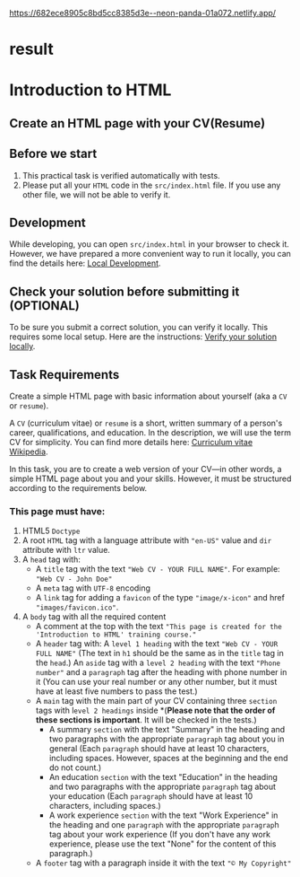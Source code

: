 https://682ece8905c8bd5cc8385d3e--neon-panda-01a072.netlify.app/

# result

# Introduction to HTML

## Create an HTML page with your CV(Resume)

## Before we start

1.	This practical task is verified automatically with tests.
2.	Please put all your `HTML` code in the `src/index.html` file. If you use any other file, we will not be able to verify it.


## Development

While developing, you can open `src/index.html` in your browser to check it. However, we have prepared a more convenient way to run it locally, you can find the details here: [Local Development](https://gitlab.com/gap-bs-front-end-autocode-documents/autocode-documents/-/blob/main/docs/LocalDevelopment.md).

## Check your solution before submitting it (OPTIONAL)

To be sure you submit a correct solution, you can verify it locally. This requires some local setup. Here are the instructions: [Verify your solution locally](https://gitlab.com/gap-bs-front-end-autocode-documents/autocode-documents/-/blob/main/docs/VerifySolutionLocally.md).

## Task Requirements

Create a simple HTML page with basic information about yourself (aka a `CV` or `resume`).

A `CV` (curriculum vitae) or `resume` is a short, written summary of a person's career, qualifications, and education. In the description, we will use the term CV for simplicity. You can find more details here:  [Curriculum vitae Wikipedia](https://en.wikipedia.org/wiki/Curriculum_vitae).

In this task, you are to create a web version of your CV—in other words, a simple HTML page about you and your skills. However, it must be structured according to the requirements below.

### This page must have:
1.	HTML5 `Doctype`
2.	A root `HTML` tag with a language attribute with `"en-US"` value and `dir` attribute with `ltr` value.
3.	A `head` tag with:
    - A `title` tag with the text `"Web CV - YOUR FULL NAME"`. For example: `"Web CV - John Doe"`
    - A `meta` tag with `UTF-8` encoding
    - A `link` tag for adding a `favicon` of the type `"image/x-icon"` and href `"images/favicon.ico"`.
4.	A `body` tag with all the required content
    - A comment at the top with the text `"This page is created for the 'Introduction to HTML' training course."`
    - A `header` tag with: 
        A `level 1 heading` with the text `"Web CV - YOUR FULL NAME"` (The text in `h1` should be the same as in the `title` tag in the `head`.)
        An `aside` tag with a `level 2 heading` with the text `"Phone number"` and a `paragraph` tag after the heading with phone number in it (You can use your real number or any other number, but it must have at least five numbers to pass the test.)
    - A `main` tag with the main part of your CV containing three `section` tags with l`evel 2 headings` inside *(**Please note that the order of these sections is important**. It will be checked in the tests.) 
        - A summary `section` with the text "Summary" in the heading and two paragraphs with the appropriate `paragraph` tag about you in general (Each `paragraph` should have at least 10 characters, including spaces. However, spaces at the beginning and the end do not count.)
        - An education `section` with the text "Education" in the heading and two paragraphs with the appropriate `paragraph` tag about your education (Each `paragraph` should have at least 10 characters, including spaces.)
        - A work experience `section` with the text "Work Experience" in the heading and one `paragraph` with the appropriate `paragrap`h tag about your work experience (If you don't have any work experience, please use the text "None" for the content of this paragraph.)
    - A `footer` tag with a paragraph inside it with the text `"© My Copyright"`

